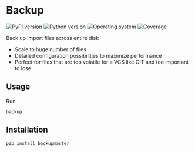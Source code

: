 # Backup
[![PyPI version](https://badge.fury.io/py/backupmaster.svg)](https://badge.fury.io/py/backupmaster)
![Python version](https://img.shields.io/badge/python-3.10+-brightgreen)
![Operating system](https://img.shields.io/badge/os-linux-brightgreen)
![Coverage](https://img.shields.io/badge/coverage-90%25-brightgreen)

Back up import files across entire disk
- Scale to huge number of files
- Detailed configuration possibilities to maximize performance
- Perfect for files that are too volatile for a VCS like GIT and too important to lose

## Usage

Run
```shell
backup
```
## Installation
```shell
pip install backupmaster
```
